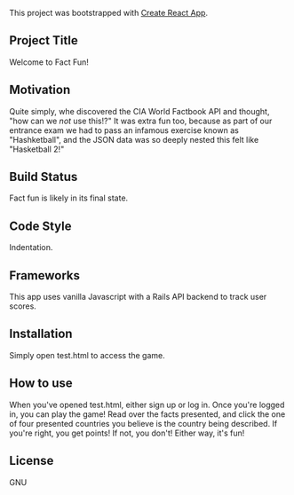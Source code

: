 This project was bootstrapped with [Create React App](https://github.com/facebook/create-react-app).

## Project Title

Welcome to Fact Fun!

## Motivation
Quite simply, whe discovered the CIA World Factbook API and thought, "how can we *not* use this!?" It was extra fun too, because as part of our entrance exam we had to pass an infamous exercise known as "Hashketball", and the JSON data was so deeply nested this felt like "Hasketball 2!"

## Build Status
Fact fun is likely in its final state. 

## Code Style
Indentation.

## Frameworks
This app uses vanilla Javascript with a Rails API backend to track user scores. 

## Installation
Simply open test.html to access the game.  

## How to use
When you've opened test.html, either sign up or log in. Once you're logged in, you can play the game! Read over the facts presented, and click the one of four presented countries you believe is the country being described. If you're right, you get points! If not, you don't! Either way, it's fun!

## License
GNU 
